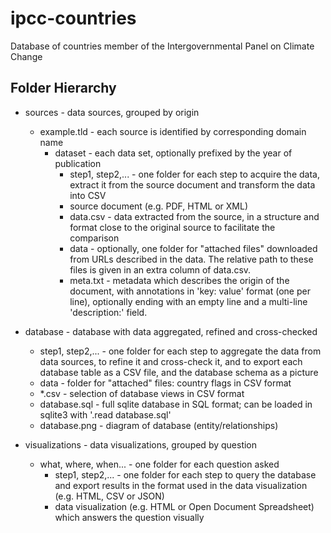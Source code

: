 ipcc-countries
==============

Database of countries member of the Intergovernmental Panel on Climate Change

## Folder Hierarchy

* sources - data sources, grouped by origin
  * example.tld - each source is identified by corresponding domain name
    * dataset - each data set, optionally prefixed by the year of publication
      * step1, step2,... - one folder for each step to acquire the data,
                           extract it from the source document and transform
                           the data into CSV
      * source document (e.g. PDF, HTML or XML)
      * data.csv - data extracted from the source,
                   in a structure and format
                   close to the original source
                   to facilitate the comparison
      * data - optionally, one folder for "attached files" downloaded
               from URLs described in the data. The relative path to
               these files is given in an extra column of data.csv.
      * meta.txt - metadata which describes the origin of the document,
                   with annotations in 'key: value' format (one per line),
                   optionally ending with an empty line and a multi-line
                   'description:' field.

* database - database with data aggregated, refined and cross-checked
  * step1, step2,... - one folder for each step to aggregate the data
                       from data sources, to refine it and cross-check it,
                       and to export each database table as a CSV file,
                       and the database schema as a picture
  * data - folder for "attached" files: country flags in CSV format
  * \*.csv - selection of database views in CSV format
  * database.sql - full sqlite database in SQL format;
                   can be loaded in sqlite3 with '.read database.sql'
  * database.png - diagram of database (entity/relationships)

* visualizations - data visualizations, grouped by question
  * what, where, when... - one folder for each question asked
    * step1, step2,... - one folder for each step to query the database and
                         export results in the format used in the data
                         visualization (e.g. HTML, CSV or JSON)
    * data visualization (e.g. HTML or Open Document Spreadsheet)
      which answers the question visually
